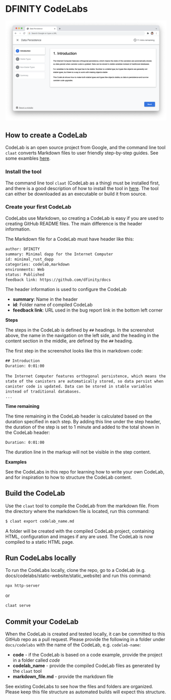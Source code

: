 # DFINITY CodeLabs

![CodeLabs](codelab.png)

## How to create a CodeLab
CodeLab is an open source project from Google, and the command line tool `claat` converts Markdown files to user friendly step-by-step guides. See some exambles [here](https://codelabs.developers.google.com).

### Install the tool
The command line tool `claat` (CodeLab as a thing) must be installed first, and there is a good description of how to install the tool in [here](https://github.com/googlecodelabs/tools/tree/main/claat). The tool can either be downloaded as an executable or build it from source.

### Create your first CodeLab
CodeLabs use Markdown, so creating a CodeLab is easy if you are used to creating GitHub README files. The main difference is the header information. 

The Markdown file for a CodeLab must have header like this:
``` 
author: DFINITY
summary: Minimal dapp for the Internet Computer
id: minimal_rust_dapp
categories: codelab,markdown
environments: Web
status: Published
feedback link: https://github.com/dfinity/docs
```

The header information is used to configure the CodeLab
- **summary**: Name in the header
- **id**: Folder name of compiled CodeLab
- **feedback link**: URL used in the bug report link in the bottom left corner

**Steps**

The steps in the CodeLab is defined by `##` headings. In the screenshot above, the name in the navigation on the left side, and the heading in the content section in the middle, are defined by the `##` heading. 

The first step in the screenshot looks like this in markdown code:

```
## Introduction
Duration: 0:01:00

The Internet Computer features orthogonal persistence, which means the state of the canisters are automatically stored, so data persist when canister code is updated. Data can be stored in stable variables instead of traditional databases. 
...
```

**Time remaining**

The time remaining in the CodeLab header is calculated based on the duration specified in each step. By adding this line under the step header, the duration of the step is set to 1 minute and added to the total shown in the CodeLab header:

```
Duration: 0:01:00
```

The duration line in the markup will not be visible in the step content.

**Examples**

See the CodeLabs in this repo for learning how to write your own CodeLab, and for inspiration to how to structure the CodeLab content.

## Build the CodeLab
Use the `claat` tool to compile the CodeLab from the markdown file. From the directory where the markdown file is located, run this command:

```sh
$ claat export codelab_name.md
```

A folder will be created with the compiled CodeLab project, containing HTML, configuration and images if any are used. The CodeLab is now compiled to a static HTML page.

## Run CodeLabs locally
To run the CodeLabs locally, clone the repo, go to a CodeLab (e.g. docs/codelabs/static-website/static_website) and run this command:

```sh
npx http-server
```
or 
```sh
claat serve
```

## Commit your CodeLab
When the CodeLab is created and tested locally, it can be committed to this GitHub repo as a pull request. Please provide the following in a folder under `docs/codelabs` with the name of the CodeLab, e.g. `codelab-name`:

- **code** - if the CodeLab is based on a code example, provide the project in a folder called _code_
- **codelab_name** - provide the compiled CodeLab files as generated by the `claat` tool
- **markdown_file.md** - provide the markdown file

See existing CodeLabs to see how the files and folders are organized. Please keep this file structure as automated builds will expect this structure.
